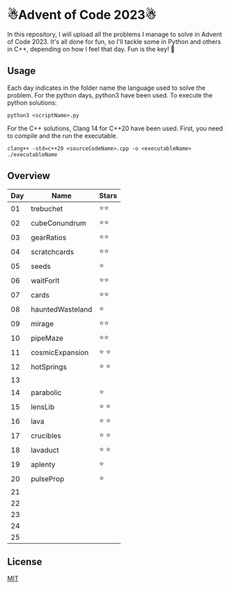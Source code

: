 # ☃Advent of Code 2023☃

In this repository, I will upload all the problems I manage to solve in Advent of Code 2023. It's all done for fun, so I'll tackle some in Python and others in C++, depending on how I feel that day. Fun is the key! 🐒


## Usage

Each day indicates in the folder name the language used to solve the problem. For the python days, python3 have been used. To execute the python solutions:

```console
python3 <scriptName>.py
```

For the C++ solutions, Clang 14 for C++20 have been used. First, you need to compile and the run the executable. 

```console
clang++ -std=c++20 <sourceCodeName>.cpp -o <executableName>
./executableName
```

## Overview

| Day | Name           | Stars |
| --- | -------------- | ----- |
| 01  | trebuchet      | ⭐⭐  |
| 02  | cubeConundrum  | ⭐⭐  |
| 03  | gearRatios     | ⭐⭐  |
| 04  | scratchcards   | ⭐⭐  |
| 05  | seeds          | ⭐   |
| 06  | waitForIt      | ⭐⭐  |
| 07  | cards          | ⭐⭐  |
| 08  | hauntedWasteland| ⭐    |
| 09  | mirage         |  ⭐⭐ |
| 10  |  pipeMaze      | ⭐⭐  |
| 11  | cosmicExpansion| ⭐ ⭐|
| 12  | hotSprings     | ⭐ ⭐|
| 13  |                |       |
| 14  | parabolic      | ⭐    |
| 15  | lensLib        |⭐ ⭐ |
| 16  | lava           | ⭐ ⭐ |
| 17  |  crucibles     |⭐ ⭐ |
| 18  |  lavaduct      |⭐ ⭐ |
| 19  |  aplenty       |⭐     |
| 20  | pulseProp      |⭐     |
| 21  |                |       |
| 22  |                |       |
| 23  |                |       |
| 24  |                |       |
| 25  |                |       |


## License

[MIT](https://choosealicense.com/licenses/mit/)
